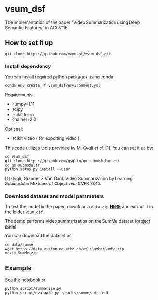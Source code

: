 # vsum_dsf
The implementation of the paper "Video Summarization using Deep Semantic Features" in ACCV'16

## How to set it up

	git clone https://github.com/mayu-ot/vsum_dsf.git

### Install dependency

You can install required python packages using conda:

	conda env create -f vsum_dsf/environment.yml
	
Requirements:
- numpy=1.11
- scipy
- scikit learn
- chainer=2.0

Optional:
- scikit video ( for exporting video )

This code utilizes tools provided by M. Gygli *et al.* [1].
You can set it up by:

	cd vsum_dsf
	git clone https://github.com/gyglim/gm_submodular.git
	cd gm_submodular
	python setup.py install --user

[1] Gygli, Grabner & Van Gool. Video Summarization by Learning Submodular Mixtures of Objectives. CVPR 2015.

### Download dataset and model parameters

To test the model in the paper, download a `data.zip` [**HERE**](https://www.dropbox.com/s/zxp8dq18t0tqlk2/data.zip?dl=0) and extract it in the folder `vsum_dsf`.

The demo performs video summarization on the SumMe dataset ([project page](https://people.ee.ethz.ch/~gyglim/vsum/index.php)).

You can download the dataset as: 

	cd data/summe
	wget https://data.vision.ee.ethz.ch/cvl/SumMe/SumMe.zip
	unzip SumMe.zip

## Example

See the notebook or:

	python script/summarize.py
	python script/evaluate.py results/summe/smt_feat
